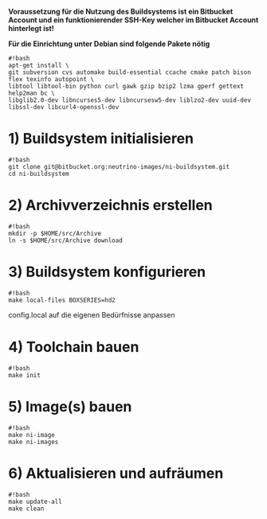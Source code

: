 **Voraussetzung für die Nutzung des Buildsystems ist ein Bitbucket Account
und ein funktionierender SSH-Key welcher im Bitbucket Account hinterlegt ist!**


**Für die Einrichtung unter Debian sind folgende Pakete nötig**
```
#!bash
apt-get install \
git subversion cvs automake build-essential ccache cmake patch bison flex texinfo autopoint \
libtool libtool-bin python curl gawk gzip bzip2 lzma gperf gettext help2man bc \
libglib2.0-dev libncurses5-dev libncursesw5-dev liblzo2-dev uuid-dev libssl-dev libcurl4-openssl-dev
```

# 1) Buildsystem initialisieren #
```
#!bash
git clone git@bitbucket.org:neutrino-images/ni-buildsystem.git
cd ni-buildsystem
```

# 2) Archivverzeichnis erstellen #
```
#!bash
mkdir -p $HOME/src/Archive
ln -s $HOME/src/Archive download
```

# 3) Buildsystem konfigurieren #
```
#!bash
make local-files BOXSERIES=hd2
```
config.local auf die eigenen Bedürfnisse anpassen

# 4) Toolchain bauen #
```
#!bash
make init
```

# 5) Image(s) bauen #
```
#!bash
make ni-image
make ni-images
```

# 6) Aktualisieren und aufräumen #
```
#!bash
make update-all
make clean
```
